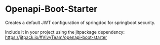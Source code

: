# Openapi-Boot-Starter

Creates a default JWT configuration of springdoc for springboot security. 

Include it in your project using the jitpackage dependency: https://jitpack.io/#VivyTeam/openapi-boot-starter
